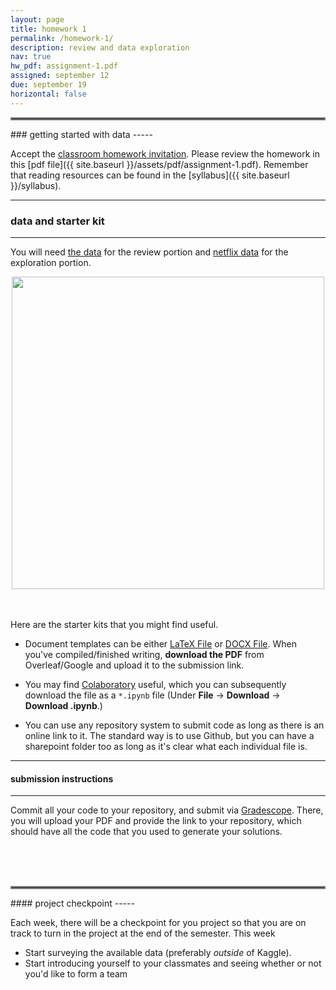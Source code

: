 ```yaml
---
layout: page
title: homework 1
permalink: /homework-1/
description: review and data exploration
nav: true
hw_pdf: assignment-1.pdf
assigned: september 12
due: september 19
horizontal: false
---
```


<hr style="border:2px solid gray">
### getting started with data
-----

Accept the [classroom homework invitation](https://classroom.github.com/). Please review the homework in this [pdf file]({{ site.baseurl }}/assets/pdf/assignment-1.pdf). Remember that reading resources can be found in the [syllabus]({{ site.baseurl }}/syllabus).

-----
### data and starter kit
-----

You will need [the data](https://course.ccs.neu.edu/cs6220/fall2023/homework-1/) for the review portion and [netflix data](https://www.kaggle.com/datasets/netflix-inc/netflix-prize-data) for the exploration portion.

<center>
<img src="https://assets3.thrillist.com/v1/image/2677184/792x528/scale;webp=auto;jpeg_quality=60.jpg" width="500" height="auto">
</center>
<br>
<br>

Here are the starter kits that you might find useful.

* Document templates can be either [LaTeX File](https://www.overleaf.com/read/gbwryydmdjhv) or [DOCX File](https://docs.google.com/document/d/1Q8fpJo-gF_L0_TwUdw5E7x7faOAStK4n). When you've compiled/finished writing, **download the PDF** from Overleaf/Google and upload it to the submission link.

* You may find [Colaboratory](http://colab.research.google.com) useful, which you can subsequently download the file as a `*.ipynb` file (Under **File** &rarr; **Download** &rarr; **Download .ipynb**.)

* You can use any repository system to submit code as long as there is an online link to it. The standard way is to use Github, but you can have a sharepoint folder too as long as it's clear what each individual file is.

-----
#### submission instructions
-----

Commit all your code to your repository, and submit via [Gradescope](https://www.gradescope.com/courses/494275). There, you will upload your PDF and provide the link to your repository, which should have all the code that you used to generate your solutions.

<br><br><br>
<hr style="border:2px solid gray">
#### project checkpoint
-----

Each week, there will be a checkpoint for you project so that you are on track to turn in the project at the end of the semester. This week

* Start surveying the available data (preferably *outside* of Kaggle).
* Start introducing yourself to your classmates and seeing whether or not you'd like to form a team


